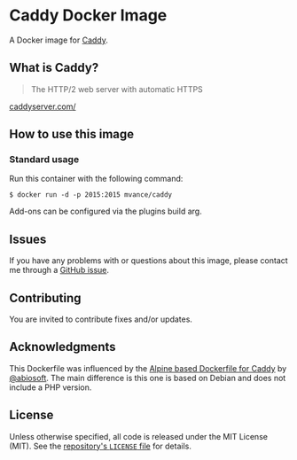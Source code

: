 # Caddy Docker Image

A Docker image for [Caddy](https://caddyserver.com/).

## What is Caddy?

> The HTTP/2 web server with automatic HTTPS

 [caddyserver.com/](https://caddyserver.com/)

## How to use this image

### Standard usage

Run this container with the following command:

```console 
$ docker run -d -p 2015:2015 mvance/caddy
```

Add-ons can be configured via the plugins build arg.

## Issues

If you have any problems with or questions about this image, please contact me through a [GitHub issue](https://github.com/MatthewVance/caddy-docker/issues).

## Contributing

You are invited to contribute fixes and/or updates.

## Acknowledgments

This Dockerfile was influenced by the [Alpine based Dockerfile for Caddy](https://github.com/abiosoft/caddy-docker) by [@abiosoft](https://github.com/abiosoft). The main difference is this one is based on Debian and does not include a PHP version. 

## License

Unless otherwise specified, all code is released under the MIT License (MIT). See the [repository's `LICENSE` file](https://github.com/MatthewVance/caddy-docker/blob/master/LICENSE) for details.
